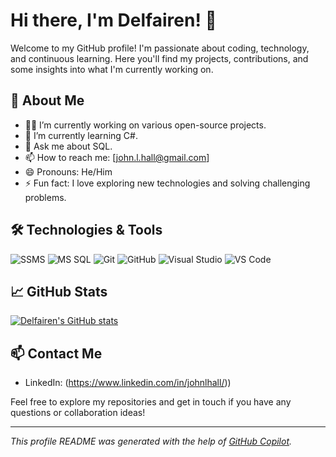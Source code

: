 # Hi there, I'm Delfairen! 👋

Welcome to my GitHub profile! I'm passionate about coding, technology, and continuous learning. Here you'll find my projects, contributions, and some insights into what I'm currently working on.

## 🚀 About Me

- 👨‍💻 I’m currently working on various open-source projects.
- 🌱 I’m currently learning C#.
- 💬 Ask me about SQL.
- 📫 How to reach me: [john.l.hall@gmail.com]
- 😄 Pronouns: He/Him
- ⚡ Fun fact: I love exploring new technologies and solving challenging problems.

## 🛠️ Technologies & Tools

![SSMS](https://img.shields.io/badge/-SSMS-333333?style=flat&logo=microsoft-sql-server)
![MS SQL](https://img.shields.io/badge/-SQL-333333?style=flat&logo=microsoft-sql)
![Git](https://img.shields.io/badge/-Git-333333?style=flat&logo=git)
![GitHub](https://img.shields.io/badge/-GitHub-333333?style=flat&logo=github)
![Visual Studio](https://img.shields.io/badge/-Visual%20Studio-333333?style=flat&logo=visual-studio)
![VS Code](https://img.shields.io/badge/-VS%20Code-333333?style=flat&logo=visual-studio-code)

## 📈 GitHub Stats

[![Delfairen's GitHub stats](https://github-readme-stats.vercel.app/api?username=Delfairen&show_icons=true&theme=radical)](https://github.com/anuraghazra/github-readme-stats)

## 📫 Contact Me

- LinkedIn: (https://www.linkedin.com/in/johnlhall/))

Feel free to explore my repositories and get in touch if you have any questions or collaboration ideas!

---

*This profile README was generated with the help of [GitHub Copilot](https://copilot.github.com/).*

<!--
**Delfairen/Delfairen** is a ✨ _special_ ✨ repository because its `README.md` (this file) appears on your GitHub profile.

Here are some ideas to get you started:

- 🔭 I’m currently working on ...
- 🌱 I’m currently learning ...
- 👯 I’m looking to collaborate on ...
- 🤔 I’m looking for help with ...
- 💬 Ask me about ...
- 📫 How to reach me: ...

- ⚡ Fun fact: ...
-->
